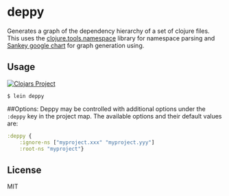 # deppy

Generates a graph of the dependency hierarchy of a set of clojure files. This
uses the [clojure.tools.namespace](https://github.com/clojure/tools.namespace)
library for namespace parsing and [Sankey google chart](https://google-developers.appspot.com/chart/interactive/docs/gallery/sankey)
for graph generation using.

## Usage

[![Clojars Project](http://clojars.org/deppy/latest-version.svg)](http://clojars.org/deppy)


    $ lein deppy
    
##Options:
Deppy may be controlled with additional options under the `:deppy`
key in the project map. The available options and their default values are:

```clojure
:deppy {
    :ignore-ns ["myproject.xxx" "myproject.yyy"]
    :root-ns "myproject"}
```

## License

MIT
